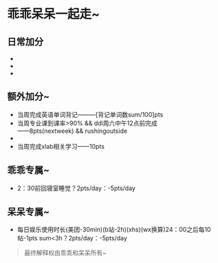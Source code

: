 # 乖乖呆呆一起走~
## 日常加分
- 
- 
- 
## 额外加分~
- 当周完成英语单词背记———[背记单词数sum/100]pts  
- 当周专业课到课率>90% && ddl周六中午12点前完成  
 ——8pts(nextweek) && rushingoutside
-
- 当周完成xlab相关学习——10pts
## 乖乖专属~
- 2：30前回寝室睡觉？2pts/day：-5pts/day
## 呆呆专属~
- 每日娱乐使用时长(美团-30min)(b站-2h)(xhs)(wx换算)24：00之后每10帖-1pts
sum<3h？2pts/day：-5pts/day


> 最终解释权由乖乖和呆呆所有~

